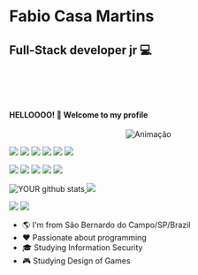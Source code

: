 # **Fabio Casa Martins**
## Full-Stack developer jr :computer:

<br/><br/><br/>

#### HELLOOOO! :wave: Welcome to my profile

<p align="center">
    <img src="https://camo.githubusercontent.com/cdbee60d64689371b2b2f9438037116e9fe7ee74/68747470733a2f2f6d656469612e67697068792e636f6d2f6d656469612f4c3152317476493973766b495777705659722f67697068792e676966" alt="Animação" style="max-width:100%;"/>
</p>

<img src="https://img.shields.io/badge/javascript%20-%23323330.svg?&style=for-the-badge&logo=javascript&logoColor=%23F7DF1E" /> <img src="https://img.shields.io/badge/html5%20-%23E34F26.svg?&style=for-the-badge&logo=html5&logoColor=white" /> <img src="https://img.shields.io/badge/css3%20-%231572B6.svg?&style=for-the-badge&logo=css3&logoColor=white" />  <img src="https://img.shields.io/badge/react%20-%2320232a.svg?&style=for-the-badge&logo=react&logoColor=%2361DAFB" /> <img src="https://img.shields.io/badge/react_native%20-%2320232a.svg?&style=for-the-badge&logo=react&logoColor=%2361DAFB" /> <img src="https://img.shields.io/badge/typescript%20-%2320232a.svg?&style=for-the-badge&logo=typescript&logoColor=%2361DAFB" /> 

<img src="https://img.shields.io/badge/node.js%20-%2343853D.svg?&style=for-the-badge&logo=node.js&logoColor=white" /> <img src="https://img.shields.io/badge/bootstrap%20-%23563D7C.svg?&style=for-the-badge&logo=bootstrap&logoColor=white" /> <img src="https://img.shields.io/badge/materialize%20-%23563D7C.svg?&style=for-the-badge&logo=materialize&logoColor=white" /> <img src="https://img.shields.io/badge/redux%20-%23593d88.svg?&style=for-the-badge&logo=redux&logoColor=white" /> <img src="https://img.shields.io/badge/php7%20-%2320232a.svg?&style=for-the-badge&logo=php&logoColor=%FFF" />

![YOUR github stats](https://github-readme-stats.vercel.app/api?username=FabioSM02)<a href= "https://github.com/FabioSM02/github-readme-stats">
    <img src= "https://github-readme-stats.vercel.app/api/top-langs/?username=FabioSM02&layout=compact" /></a>

[<img src="https://img.shields.io/badge/linkedin-%230077B5.svg?&style=for-the-badge&logo=linkedin&logoColor=white" />](https://www.linkedin.com/in/fabio-casa-martins/) <a href="mailto:fctrabnet@gmail.com" target="_blank"><img src ="https://img.shields.io/badge/gmail-D14836?&style=for-the-badge&logo=gmail&logoColor=white"></a>


 - 🌎 I'm from São Bernardo do Campo/SP/Brazil
 - :heart: Passionate about programming
 - :mortar_board: Studying Information Security
 - 🎮 Studying Design of Games
